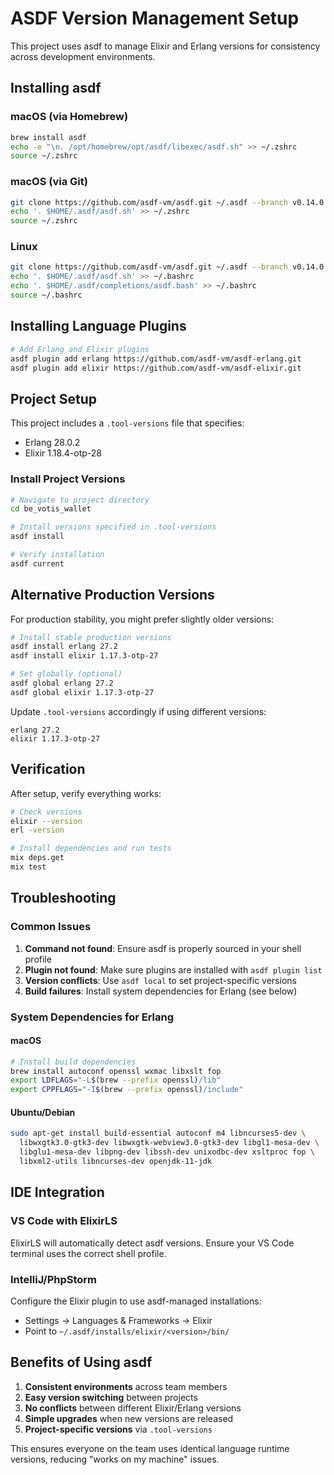 # ASDF Version Management Setup

This project uses asdf to manage Elixir and Erlang versions for consistency across development environments.

## Installing asdf

### macOS (via Homebrew)
```bash
brew install asdf
echo -e "\n. /opt/homebrew/opt/asdf/libexec/asdf.sh" >> ~/.zshrc
source ~/.zshrc
```

### macOS (via Git)
```bash
git clone https://github.com/asdf-vm/asdf.git ~/.asdf --branch v0.14.0
echo '. $HOME/.asdf/asdf.sh' >> ~/.zshrc
source ~/.zshrc
```

### Linux
```bash
git clone https://github.com/asdf-vm/asdf.git ~/.asdf --branch v0.14.0
echo '. $HOME/.asdf/asdf.sh' >> ~/.bashrc
echo '. $HOME/.asdf/completions/asdf.bash' >> ~/.bashrc
source ~/.bashrc
```

## Installing Language Plugins

```bash
# Add Erlang and Elixir plugins
asdf plugin add erlang https://github.com/asdf-vm/asdf-erlang.git
asdf plugin add elixir https://github.com/asdf-vm/asdf-elixir.git
```

## Project Setup

This project includes a `.tool-versions` file that specifies:
- Erlang 28.0.2
- Elixir 1.18.4-otp-28

### Install Project Versions
```bash
# Navigate to project directory
cd be_votis_wallet

# Install versions specified in .tool-versions
asdf install

# Verify installation
asdf current
```

## Alternative Production Versions

For production stability, you might prefer slightly older versions:

```bash
# Install stable production versions
asdf install erlang 27.2
asdf install elixir 1.17.3-otp-27

# Set globally (optional)
asdf global erlang 27.2
asdf global elixir 1.17.3-otp-27
```

Update `.tool-versions` accordingly if using different versions:
```
erlang 27.2
elixir 1.17.3-otp-27
```

## Verification

After setup, verify everything works:

```bash
# Check versions
elixir --version
erl -version

# Install dependencies and run tests
mix deps.get
mix test
```

## Troubleshooting

### Common Issues

1. **Command not found**: Ensure asdf is properly sourced in your shell profile
2. **Plugin not found**: Make sure plugins are installed with `asdf plugin list`
3. **Version conflicts**: Use `asdf local` to set project-specific versions
4. **Build failures**: Install system dependencies for Erlang (see below)

### System Dependencies for Erlang

#### macOS
```bash
# Install build dependencies
brew install autoconf openssl wxmac libxslt fop
export LDFLAGS="-L$(brew --prefix openssl)/lib"
export CPPFLAGS="-I$(brew --prefix openssl)/include"
```

#### Ubuntu/Debian
```bash
sudo apt-get install build-essential autoconf m4 libncurses5-dev \
  libwxgtk3.0-gtk3-dev libwxgtk-webview3.0-gtk3-dev libgl1-mesa-dev \
  libglu1-mesa-dev libpng-dev libssh-dev unixodbc-dev xsltproc fop \
  libxml2-utils libncurses-dev openjdk-11-jdk
```

## IDE Integration

### VS Code with ElixirLS
ElixirLS will automatically detect asdf versions. Ensure your VS Code terminal uses the correct shell profile.

### IntelliJ/PhpStorm
Configure the Elixir plugin to use asdf-managed installations:
- Settings → Languages & Frameworks → Elixir
- Point to `~/.asdf/installs/elixir/<version>/bin/`

## Benefits of Using asdf

1. **Consistent environments** across team members
2. **Easy version switching** between projects
3. **No conflicts** between different Elixir/Erlang versions
4. **Simple upgrades** when new versions are released
5. **Project-specific versions** via `.tool-versions`

This ensures everyone on the team uses identical language runtime versions, reducing "works on my machine" issues.
